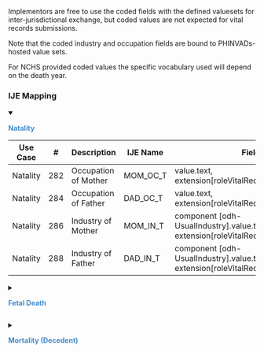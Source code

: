 Implementors are free to use the coded fields with the defined valuesets for inter-jurisdictional exchange, 
but coded values are not expected for vital records submissions. 

Note that the coded industry and occupation fields are bound to PHINVADs-hosted value sets. 

For NCHS provided coded values the specific vocabulary used will depend on the death year.
### IJE Mapping

<style>
 .context-menu {cursor: context-menu; color: #438bca;}
 .context-menu:hover {opacity: 0.5;}
</style>
<details open>

<summary>

<strong class='context-menu' > Natality </strong>

</summary>
<table class='grid'>
<thead>
  <tr>
    <th style='text-align: center'><strong>Use Case</strong></th>
    <th><strong>#</strong></th>
    <th><strong>Description</strong></th>
    <th><strong>IJE Name</strong></th>
    <th><strong>Field</strong></th>
    <th><strong>Type</strong></th>
    <th><strong>Value Set/Comments</strong></th>
  </tr>
</thead>
<tbody>
<tr>
  <td style='text-align: center'>Natality</td>
  <td>282</td>
  <td>Occupation of Mother</td>
  <td>MOM_OC_T</td>
  <td>value.text, <br />extension[roleVitalRecords].value='MTH'</td>
  <td>string(40)</td>
  <td></td>
</tr>
<tr>
  <td style='text-align: center'>Natality</td>
  <td>284</td>
  <td>Occupation of Father</td>
  <td>DAD_OC_T</td>
  <td>value.text, <br />extension[roleVitalRecords].value='FTH'</td>
  <td>string(40)</td>
  <td></td>
</tr>
<tr>
  <td style='text-align: center'>Natality</td>
  <td>286</td>
  <td>Industry of Mother</td>
  <td>MOM_IN_T</td>
  <td>component [odh-UsualIndustry].value.text, <br />extension[roleVitalRecords].value='MTH'</td>
  <td>string(40)</td>
  <td></td>
</tr>
<tr>
  <td style='text-align: center'>Natality</td>
  <td>288</td>
  <td>Industry of Father</td>
  <td>DAD_IN_T</td>
  <td>component [odh-UsualIndustry].value.text, <br />extension[roleVitalRecords].value='FTH'</td>
  <td>string(40)</td>
  <td></td>
</tr>

</tbody>
</table>

</details>
<p></p>

<details>

<summary>

<strong class='context-menu'> Fetal Death </strong>

</summary>
<table class='grid'>
<thead>
  <tr>
    <th style='text-align: center'><strong>Use Case</strong></th>
    <th><strong>#</strong></th>
    <th><strong>Description</strong></th>
    <th><strong>IJE Name</strong></th>
    <th><strong>Field</strong></th>
    <th><strong>Type</strong></th>
    <th><strong>Value Set/Comments</strong></th>
  </tr>
</thead>
<tbody>
<tr>
  <td style='text-align: center'>Fetal Death</td>
  <td>269</td>
  <td>Occupation of Mother</td>
  <td>MOM_OC_T</td>
  <td>value.text, <br />extension[roleVitalRecords].value='MTH'</td>
  <td>string(40)</td>
  <td></td>
</tr>
<tr>
  <td style='text-align: center'>Fetal Death</td>
  <td>271</td>
  <td>Occupation of Father</td>
  <td>DAD_OC_T</td>
  <td>value.text, <br />extension[roleVitalRecords].value='FTH'</td>
  <td>string(40)</td>
  <td></td>
</tr>
<tr>
  <td style='text-align: center'>Fetal Death</td>
  <td>273</td>
  <td>Industry of Mother</td>
  <td>MOM_IN_T</td>
  <td>component [odh-UsualIndustry].value.text, <br />extension[roleVitalRecords].value='MTH'</td>
  <td>string(40)</td>
  <td></td>
</tr>
<tr>
  <td style='text-align: center'>Fetal Death</td>
  <td>275</td>
  <td>Industry of Father</td>
  <td>DAD_IN_T</td>
  <td>component [odh-UsualIndustry].value.text, <br />extension[roleVitalRecords].value='FTH'</td>
  <td>string(40)</td>
  <td></td>
</tr>

</tbody>
</table>

</details>
<p></p>

<details>

<summary>

<strong class='context-menu'> Mortality (Decedent) </strong>

</summary>
<table class='grid'>
<thead>
  <tr>
    <th style='text-align: center'><strong>Use Case</strong></th>
    <th><strong>#</strong></th>
    <th><strong>Description</strong></th>
    <th><strong>IJE Name</strong></th>
    <th><strong>Field</strong></th>
    <th><strong>Type</strong></th>
    <th><strong>Value Set/Comments</strong></th>
  </tr>
</thead>
<tbody>
<tr>
  <td style='text-align: center'>Mortality</td>
  <td>84</td>
  <td>Occupation -- Literal </td>
  <td>OCCUP</td>
  <td>value.text</td>
  <td>string(40)</td>
  <td>-</td>
</tr>
<tr>
  <td style='text-align: center'>Mortality</td>
  <td>86</td>
  <td>Industry -- Literal </td>
  <td>INDUST</td>
  <td>component [odh-UsualIndustry	].value.text</td>
  <td>string(40)</td>
  <td>-</td>
</tr>
<tr>
  <td style='text-align: center'>Mortality</td>
  <td>94</td>
  <td>Occupation -- 4 digit Code </td>
  <td>OCCUPC4</td>
  <td>valueCodeableConcept.coding[occupationCDCCensus2018] </td>
  <td>codeable</td>
  <td><a href='https://phinvads.cdc.gov/vads/ViewValueSet.action?oid=2.16.840.1.114222.4.11.8065'>PHVS_Occupation_CDC_Census2018VS</a></td>
</tr>
<tr>
  <td style='text-align: center'>Mortality</td>
  <td>95</td>
  <td>Industry -- 4 digit Code</td>
  <td>INDUSTC4</td>
  <td>component[odh-UsualIndustry].valueCodeableConcept.coding[industryCDCCensus2018] </td>
  <td>codeable</td>
  <td><a href='https://phinvads.cdc.gov/vads/ViewValueSet.action?oid=2.16.840.1.114222.4.11.8066'>PHVS_Industry_CDC_Census2018VS</a></td>
</tr>

</tbody>
</table>

</details>
<p></p>


